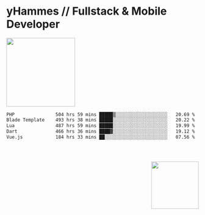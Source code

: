 <head>
    <link href="https://stackpath.bootstrapcdn.com/bootstrap/4.5.2/css/bootstrap.min.css" rel="stylesheet">
</head>

# yHammes // Fullstack & Mobile Developer
<div>
    <a href="https://github.com/yHammes">
        <img height="180em" src="https://github-readme-stats-mu-bice-13.vercel.app/api?username=yHammes&show_icons=true&theme=dark&include_all_commits=true&count_private=true" />
        <!-- <img height="180em" src="https://github-readme-stats-mu-bice-13.vercel.app/api/top-langs/?username=yHammes&layout=compact&langs_count=8&theme=dark" /> -->
</div>

<!--START_SECTION:waka-->

```txt
PHP               504 hrs 59 mins █████▒░░░░░░░░░░░░░░░░░░░   20.69 %
Blade Template    493 hrs 38 mins █████░░░░░░░░░░░░░░░░░░░░   20.22 %
Lua               487 hrs 59 mins █████░░░░░░░░░░░░░░░░░░░░   19.99 %
Dart              466 hrs 36 mins ████▓░░░░░░░░░░░░░░░░░░░░   19.12 %
Vue.js            184 hrs 33 mins ██░░░░░░░░░░░░░░░░░░░░░░░   07.56 %
```

<!--END_SECTION:waka-->

##

<div style="margin-bottom: 10px;">
  <img src="https://img.shields.io/badge/Lua-2C2D72?style=for-the-badge&logo=lua&logoColor=white" alt="">
  <img src="https://img.shields.io/badge/Dart-38B2AC?style=for-the-badge&logo=git&logoColor=white" alt="">
  <img src="https://img.shields.io/badge/PHP-777BB4?style=for-the-badge&logo=php&logoColor=white" alt="">
  <img src="https://img.shields.io/badge/JavaScript-F7DF1E?style=for-the-badge&logo=javascript&logoColor=black" alt="">
  
  <img src="https://img.shields.io/badge/HTML5-E34F26?style=for-the-badge&logo=html5&logoColor=white" alt="">
  <img src="https://img.shields.io/badge/CSS3-1572B6?style=for-the-badge&logo=css3&logoColor=white" alt="">
  <img src="https://img.shields.io/badge/Bootstrap-563D7C?style=for-the-badge&logo=bootstrap&logoColor=white" alt="">
  <img src="https://img.shields.io/badge/Tailwind_CSS-38B2AC?style=for-the-badge&logo=tailwind-css&logoColor=white" alt="">
  <img src="https://img.shields.io/badge/Vue.js-35495E?style=for-the-badge&logo=vuedotjs&logoColor=4FC08D" alt="">

  <img src="https://img.shields.io/badge/MySQL-00000F?style=for-the-badge&logo=mysql&logoColor=white" alt="">
  <img src="https://img.shields.io/badge/SQLite-07405E?style=for-the-badge&logo=sqlite&logoColor=whit" alt="">

  <img src="https://img.shields.io/badge/Flutter-38B2AC?style=for-the-badge&logo=git&logoColor=white" alt="">
  <img src="https://img.shields.io/badge/Laravel-FF2D20?style=for-the-badge&logo=laravel&logoColor=white" alt="">
  <img src="https://img.shields.io/badge/jQuery-0769AD?style=for-the-badge&logo=jquery&logoColor=white" alt="">

  <img src="https://img.shields.io/badge/GIT-E44C30?style=for-the-badge&logo=git&logoColor=white" alt="">
</div>

<div>
    <img align="right" src="https://i.imgur.com/GeyXX4x.gif" height="124px" width="124px">
</div>
